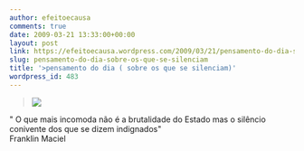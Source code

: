 ```yaml
---
author: efeitoecausa
comments: true
date: 2009-03-21 13:33:00+00:00
layout: post
link: https://efeitoecausa.wordpress.com/2009/03/21/pensamento-do-dia-sobre-os-que-se-silenciam/
slug: pensamento-do-dia-sobre-os-que-se-silenciam
title: '>pensamento do dia ( sobre os que se silenciam)'
wordpress_id: 483
---
```


>[![](http://efeitoecausa.files.wordpress.com/2009/03/julgamentojesus.jpg?w=300)](http://efeitoecausa.files.wordpress.com/2009/03/julgamentojesus.jpg)  


" O que mais incomoda não é a brutalidade do Estado mas o silêncio conivente dos que se dizem indignados"  
Franklin Maciel  

